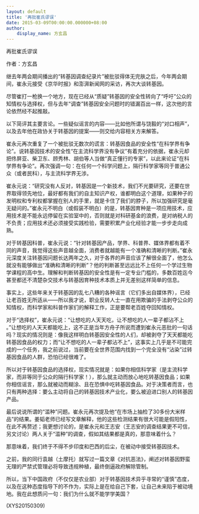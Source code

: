 ```yaml
---
layout: default
title: '再批崔氏谬误'
date: 2015-03-09T00:00:00.000000+08:00
author:
    display_name: 方玄昌
---
```


再批崔氏谬误

作者：方玄昌

继去年两会期间播出的“转基因调查纪录片”被批驳得体无完肤之后，今年两会期间，崔永元接受《京华时报》和澎湃新闻网的采访，再次大谈转基因。

尽管崔打一枪换一个地方，现在已经从“质疑”转基因的安全性转向了“呼吁”公众的知情权与选择权，但与去年“调查”转基因安全问题时的错漏百出一样，这次他的言论依然经不起推敲。

以下简评其主要言论。一些疑似谣言的内容——比如他所谓与饶毅的“对口相声”，以及去年他在政协关于转基因的提案——则交给内容相关方来解答。

崔永元再次重复了一个被批驳无数次的谎言：转基因食品的安全性“在科学界有争论”。说转基因技术的安全性“在主流科学界没有争议”有着充分的依据，崔永元却把佟屏亚、柴卫东、顾秀林、胡伯等人当做“真正懂行的专家”，以此来论证“在科学界有争论”。再次强调一句：在任何一个科学问题上，隔行科学家等同于普通公众（或者民科），与主流科学界无涉。

崔永元说：“研究没有人反对，转基因是一个新技术，我们不光要研究，还要在世界取得领先地位，最好都有我们的自主知识产权，谁都明白这个道理，如果种子的发明权和专利权都掌握在别人的手里，就是卡住了我们的脖子，所以加强研究是毫无疑问的。”崔永元不明白（或假装不明白）的是，转基因育种是一项应用技术，应用技术是不能永远停留在实验室中的，否则就是对科研基金的浪费，是对纳税人的不负责；应用技术还必须接受实践检验，需要积累产业化经验才能一步步走向成熟。

对于转基因科普，崔永元说：“针对转基因产品，学界、科普界、媒体界都有着不同的声音，我觉得这些声音越全面，消费者就越能有一个准确和清晰的判断。”崔永元深度关注转基因问题长达两年之久，对于各界的声音应该了解很全面了，他怎么就没有能够做出“准确和清晰的判断”？他的判断甚至远远比不上任何一个学过生物学课程的高中生。理解和判断转基因的安全性是有一定专业门槛的，多数百姓迄今甚至都还不清楚杂交技术与转基因育种技术本质上并无差别这样简单的信息。

事实上，这些年来关于转基因的乱七八糟的各种谣言（它们多出自媒体界），已经让老百姓无所适从——所以我才说，职业反转人士一直在用欺骗的手法剥夺公众的知情权，而科学家和科普作家们的解释工作，正是要帮老百姓夺回知情权。

对于“选择权”，崔永元说：“让想吃的人天天吃，让不想吃的人一辈子都沾不上 。”让想吃的人天天都能吃上，这不正是当年方舟子所说而遭到崔永元恶批的一句话吗？现实的情况则是：像我这样明白转基因安全性的人们，却被剥夺了天天都能吃转基因食品的权力；而“让不想吃的人一辈子都沾不上”，这事实上几乎是不可能完成的一个任务，我之前说过，当前要在全世界范围内找到一个完全没有“沾染”过转基因食品的人群，恐怕已经很难了。

所以对于转基因食品的选择权，现实情况就是：如果你相信科学家（是主流科学家，而非等同于公众的隔行科学家！），那么就主动而放心地吃转基因食品；如果你相信谣言，那么就被动而糊涂、且在恐惧中吃转基因食品。对于决策者而言，也只有两种选择：要么主动将自己的转基因技术产业化，要么被迫进口别人的转基因产品。

最后说说所谓的“滥种”问题。崔永元再次提及他“在市场上抽检了30多份大米样品”的结果。姜韬老师已经写文章解释，他的这些检测结果有很大可能是假阳性，在此不再赘述；我更想讨论的，是崔永元和王志安（王志安的调查结果更不可信，另文讨论）两人关于“滥种”的调查，假如其结果都是真的，那意味着什么？

那意味着，我们终于不得不步印度和巴西的后尘，在被动中接受转基因技术。

之前，我的同行袁越（土摩托）就写过一篇文章《对抗恶法》，阐述对转基因野蛮无理的严禁式管理必将导致违规种植，最终倒逼政府解除管制。

所以，当下中国政府（不仅仅是农业部）对于转基因技术异乎寻常的“谨慎”态度，以及在这种态度指导下的不作为，实际上是在给自己下套，让自己未来陷于被动境地。我在此想质问一句：我们为什么就不能学学美国？

(XYS20150309)

